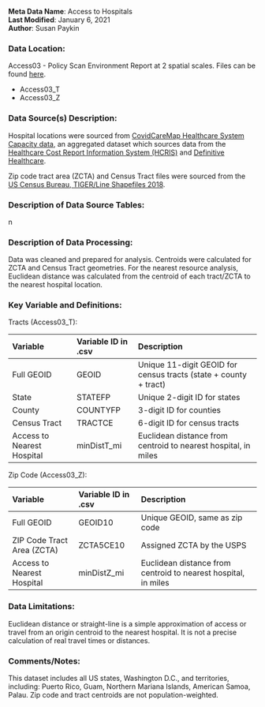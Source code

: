 **Meta Data Name**: Access to Hospitals  
**Last Modified**: January 6, 2021  
**Author**: Susan Paykin  

### Data Location: 
Access03 - Policy Scan Environment Report at 2 spatial scales. Files can be found [here](https://github.com/GeoDaCenter/opioid-policy-scan/tree/master/Policy_Scan/data_final).
* Access03_T  
* Access03_Z  

### Data Source(s) Description:  
Hospital locations were sourced from [CovidCareMap Healthcare System Capacity data](https://github.com/covidcaremap/covid19-healthsystemcapacity/tree/master/data), an aggregated dataset which sources data from the [Healthcare Cost Report Information System (HCRIS)](https://www.cms.gov/Research-Statistics-Data-and-Systems/Downloadable-Public-Use-Files/Cost-Reports/Hospital-2010-form) and [Definitive Healthcare](https://coronavirus-resources.esri.com/datasets/definitivehc::definitive-healthcare-usa-hospital-beds?geometry=125.859%2C-16.820%2C-150.821%2C72.123). 

Zip code tract area (ZCTA) and Census Tract files were sourced from the [US Census Bureau, TIGER/Line Shapefiles 2018](https://www.census.gov/geographies/mapping-files/time-series/geo/carto-boundary-file.html). 

### Description of Data Source Tables: 
n

### Description of Data Processing: 
Data was cleaned and prepared for analysis. Centroids were calculated for ZCTA and Census Tract geometries. For the nearest resource analysis, Euclidean distance was calculated from the centroid of each tract/ZCTA to the nearest hospital location.

### Key Variable and Definitions:

Tracts (Access03_T):

| Variable | Variable ID in .csv | Description |
|:---------|:--------------------|:------------|
| Full GEOID | GEOID | Unique 11-digit GEOID for census tracts (state + county + tract) |
| State | STATEFP | Unique 2-digit ID for states |
| County | COUNTYFP | 3-digit ID for counties |
| Census Tract | TRACTCE | 6-digit ID for census tracts |
| Access to Nearest Hospital | minDistT_mi | Euclidean distance from centroid to nearest hospital, in miles |

Zip Code (Access03_Z):

| Variable | Variable ID in .csv | Description |
|:---------|:--------------------|:------------|
| Full GEOID | GEOID10 | Unique GEOID, same as zip code |
| ZIP Code Tract Area (ZCTA) | ZCTA5CE10 | Assigned ZCTA by the USPS |
| Access to Nearest Hospital | minDistZ_mi | Euclidean distance from centroid to nearest hospital, in miles |

### Data Limitations:
Euclidean distance or straight-line is a simple approximation of access or travel from an origin centroid to the nearest hospital. It is not a precise calculation of real travel times or distances. 

### Comments/Notes:
This dataset includes all US states, Washington D.C., and territories, including: Puerto Rico, Guam, Northern Mariana Islands, American Samoa, Palau. Zip code and tract centroids are not population-weighted.
